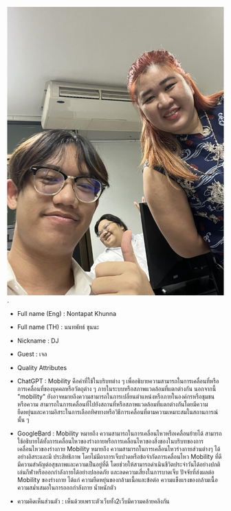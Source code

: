 ![image](651310016.jpg).
* Full name (Eng) : Nontapat Khunna

* Full name (TH) : นนทพัทธ์ ขุนนะ

* Nickname : DJ

* Guest : เจล

* Quality Attributes

* ChatGPT  : Mobility คือคำที่ใช้ในบริบทต่าง ๆ เพื่ออธิบายความสามารถในการเคลื่อนที่หรือการเคลื่อนที่ของบุคคลหรือวัตถุต่าง ๆ ภายในระบบหรือสภาพแวดล้อมที่แตกต่างกัน นอกจากนี้ "mobility" ยังอาจหมายถึงความสามารถในการเปลี่ยนตำแหน่งหรือภายในองค์กรหรือชุมชน หรือความ                 สามารถในการเคลื่อนที่ไปยังสถานที่หรือสภาพแวดล้อมที่แตกต่างกันโดยมีความยืดหยุ่นและความอิสระในการเลือกทิศทางหรือวิธีการเคลื่อนที่ตามความเหมาะสมในสถานการณ์นั้น ๆ
* GoogleBard : Mobility หมายถึง ความสามารถในการเคลื่อนไหวหรือเคลื่อนย้ายได้ สามารถใช้อธิบายได้ทั้งการเคลื่อนไหวของร่างกายหรือการเคลื่อนไหวของสิ่งของในบริบทของการเคลื่อนไหวของร่างกาย Mobility หมายถึง ความสามารถในการเคลื่อนไหวร่างกายส่วนต่างๆ ได้อย่างอิสระและมี                ประสิทธิภาพ โดยไม่มีอาการเจ็บปวดหรือข้อจำกัดการเคลื่อนไหว Mobility ที่ดีมีความสำคัญต่อสุขภาพและความเป็นอยู่ที่ดี โดยช่วยให้สามารถดำเนินชีวิตประจำวันได้อย่างปกติ เล่นกีฬาหรือออกกำลังกายได้อย่างปลอดภัย และลดความเสี่ยงในการบาดเจ็บ
              ปัจจัยที่ส่งผลต่อ Mobility ของร่างกาย ได้แก่
              ความยืดหยุ่นของกล้ามเนื้อและข้อต่อ
              ความแข็งแรงของกล้ามเนื้อ
              ความสม่ำเสมอในการออกกำลังกาย
              น้ำหนักตัว
* ความคิดเห็นส่วนตัว : เห็นด้วยเพราะตัวเว็บทั้ง2เว็บมีความคล้ายคลึงกัน
